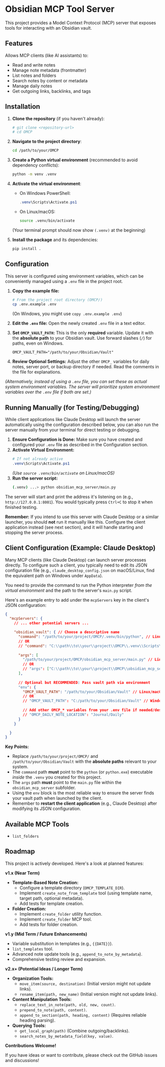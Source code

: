 # Obsidian MCP Tool Server

This project provides a Model Context Protocol (MCP) server that exposes tools for interacting with an Obsidian vault.

## Features

Allows MCP clients (like AI assistants) to:
- Read and write notes
- Manage note metadata (frontmatter)
- List notes and folders
- Search notes by content or metadata
- Manage daily notes
- Get outgoing links, backlinks, and tags

## Installation

1.  **Clone the repository** (if you haven't already):
    ```bash
    # git clone <repository-url>
    # cd OMCP 
    ```

2.  **Navigate to the project directory**:
    ```bash
    cd /path/to/your/OMCP 
    ```

3.  **Create a Python virtual environment** (recommended to avoid dependency conflicts):
    ```bash
    python -m venv .venv 
    ```

4.  **Activate the virtual environment**:
    *   On Windows PowerShell:
        ```powershell
        .venv\Scripts\Activate.ps1 
        ```
    *   On Linux/macOS:
        ```bash
        source .venv/bin/activate 
        ```
    (Your terminal prompt should now show `(.venv)` at the beginning)

5.  **Install the package** and its dependencies:
    ```bash
    pip install . 
    ```

## Configuration

This server is configured using environment variables, which can be conveniently managed using a `.env` file in the project root.

1.  **Copy the example file:**
    ```bash
    # From the project root directory (OMCP/)
    cp .env.example .env 
    ```
    (On Windows, you might use `copy .env.example .env`)

2.  **Edit the `.env` file:**
    Open the newly created `.env` file in a text editor.

3.  **Set `OMCP_VAULT_PATH`:** This is the only **required** variable. Update it with the **absolute path** to your Obsidian vault. Use forward slashes (`/`) for paths, even on Windows.
    ```dotenv
    OMCP_VAULT_PATH="/path/to/your/Obsidian/Vault" 
    ```

4.  **Review Optional Settings:** Adjust the other `OMCP_` variables for daily notes, server port, or backup directory if needed. Read the comments in the file for explanations.

*(Alternatively, instead of using a `.env` file, you can set these as actual system environment variables. The server will prioritize system environment variables over the `.env` file if both are set.)*

## Running Manually (for Testing/Debugging)

While client applications like Claude Desktop will launch the server automatically using the configuration described below, you can also run the server manually from your terminal for direct testing or debugging.

1.  **Ensure Configuration is Done:** Make sure you have created and configured your `.env` file as described in the Configuration section.
2.  **Activate Virtual Environment:**
    ```powershell
    # If not already active
    .venv\Scripts\Activate.ps1 
    ```
    *(Use `source .venv/bin/activate` on Linux/macOS)*
3.  **Run the server script:**
    ```bash
    (.venv) ...> python obsidian_mcp_server/main.py 
    ```

The server will start and print the address it's listening on (e.g., `http://127.0.0.1:8001`). You would typically press `Ctrl+C` to stop it when finished testing.

**Remember:** If you intend to use this server with Claude Desktop or a similar launcher, you should **not** run it manually like this. Configure the client application instead (see next section), and it will handle starting and stopping the server process.

## Client Configuration (Example: Claude Desktop)

Many MCP clients (like Claude Desktop) can launch server processes directly. To configure such a client, you typically need to edit its JSON configuration file (e.g., `claude_desktop_config.json` on macOS/Linux, find the equivalent path on Windows under `AppData`).

You need to provide the command to run the Python interpreter *from the virtual environment* and the path to the server's `main.py` script.

Here's an example entry to add under the `mcpServers` key in the client's JSON configuration:

```json
{
  "mcpServers": {
    // ... other potential servers ...

    "obsidian_vault": { // Choose a descriptive name
      "command": "/path/to/your/project/OMCP/.venv/bin/python", // Linux/macOS Example
      // OR
      // "command": "C:\\path\\to\\your\\project\\OMCP\\.venv\\Scripts\\python.exe", // Windows Example (Note escaped backslashes)
      
      "args": [
        "/path/to/your/project/OMCP/obsidian_mcp_server/main.py" // Linux/macOS Example
        // OR
        // "args": ["C:\\path\\to\\your\\project\\OMCP\\obsidian_mcp_server\\main.py"] // Windows Example
      ],
      
      // Optional but RECOMMENDED: Pass vault path via environment
      "env": { 
        "OMCP_VAULT_PATH": "/path/to/your/Obsidian/Vault" // Linux/macOS Example
        // OR
        // "OMCP_VAULT_PATH": "C:/path/to/your/Obsidian/Vault" // Windows Example (Forward slashes often work better in env vars)
        
        // Add other OMCP_* variables from your .env file if needed/desired
        // "OMCP_DAILY_NOTE_LOCATION": "Journal/Daily"
      }
    }

  }
}
```

**Key Points:**

*   Replace `/path/to/your/project/OMCP/` and `/path/to/your/Obsidian/Vault` with the **absolute paths** relevant to your system.
*   The `command` path **must** point to the `python` (or `python.exe`) executable *inside* the `.venv` you created for this project.
*   The `args` path **must** point to the `main.py` file within the `obsidian_mcp_server` subfolder.
*   Using the `env` block is the most reliable way to ensure the server finds your vault path when launched by the client.
*   Remember to **restart the client application** (e.g., Claude Desktop) after modifying its JSON configuration.

## Available MCP Tools

- `list_folders`

## Roadmap

This project is actively developed. Here's a look at planned features:

**v1.x (Near Term)**

*   **Template-Based Note Creation:**
    *   Configure a template directory (`OMCP_TEMPLATE_DIR`).
    *   Implement `create_note_from_template` tool (using template name, target path, optional metadata).
    *   Add tests for template creation.
*   **Folder Creation:**
    *   Implement `create_folder` utility function.
    *   Implement `create_folder` MCP tool.
    *   Add tests for folder creation.

**v1.y (Mid Term / Future Enhancements)**

*   Variable substitution in templates (e.g., `{{DATE}}`).
*   `list_templates` tool.
*   Advanced note update tools (e.g., `append_to_note_by_metadata`).
*   Comprehensive testing review and expansion.

**v2.x+ (Potential Ideas / Longer Term)**

*   **Organization Tools:**
    *   `move_item(source, destination)` (Initial version might not update links).
    *   `rename_item(path, new_name)` (Initial version might not update links).
*   **Content Manipulation Tools:**
    *   `replace_text_in_note(path, old, new, count)`.
    *   `prepend_to_note(path, content)`.
    *   `append_to_section(path, heading, content)` (Requires reliable heading parsing).
*   **Querying Tools:**
    *   `get_local_graph(path)` (Combine outgoing/backlinks).
    *   `search_notes_by_metadata_field(key, value)`.

**Contributions Welcome!**

If you have ideas or want to contribute, please check out the GitHub issues and discussions!